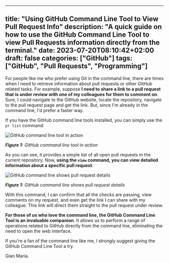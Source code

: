 
---
title: "Using GitHub Command Line Tool to View Pull Request Info"
description: "A quick guide on how to use the GitHub Command Line Tool to view Pull Requests information directly from the terminal."
date: 2023-07-20T08:10:42+02:00
draft: false
categories: ["GitHub"]
tags: ["GitHub", "Pull Requests", "Programming"]
---

For people like me who prefer using Git in the command line, there are times when I need to retrieve information about pull requests or other GitHub related tasks. For example, suppose **I need to share a link to a pull request that is under review with one of my colleagues for them to comment on**. Sure, I could navigate to the GitHub website, locate the repository, navigate to the pull request page and get the link. But, since I'm already in the command line, I'd prefer a faster way.

If you have the GitHub command line tools installed, you can simply use the `pr list` command:

![GitHub command line tool in action](../images/gh_command_line_tool_image1.png)

***Figure 1:*** *GitHub command line tool in action*

As you can see, it provides a simple list of all open pull requests in the current repository. Now, **using the `view` command, you can view detailed information about a specific pull request**:

![GitHub command line shows pull request details](../images/gh_command_line_tool_image2.png)

***Figure 1:*** *GitHub command line shows pull request details*

With this command, I can confirm that all the checks are passing, view comments on my request, and even get the link I can share with my colleague. This link will direct them straight to the pull request under review.

**For those of us who love the command line, the GitHub Command Line Tool is an invaluable companion**. It allows us to perform a range of operations related to GitHub directly from the command line, eliminating the need to open the web interface.

If you're a fan of the command line like me, I strongly suggest giving the GitHub Command Line Tool a try.

Gian Maria.
